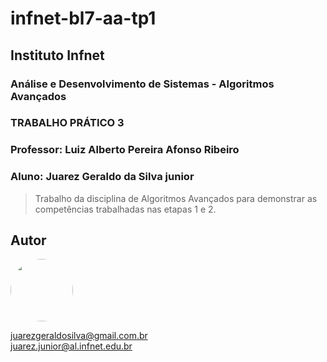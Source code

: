 <h1> infnet-bl7-aa-tp1</h1>
<h2> Instituto Infnet </h2>
<h3> Análise e Desenvolvimento de Sistemas - Algoritmos Avançados</h3>
<h3> TRABALHO PRÁTICO 3</h3>
<h3> Professor: Luiz Alberto Pereira Afonso Ribeiro</h3>
<h3> Aluno: Juarez Geraldo da Silva junior</h3>

>Trabalho da disciplina de Algoritmos Avançados para demonstrar as competências trabalhadas nas etapas 1 e 2.

## Autor
<img style="border-radius: 50%;" src="https://avatars.githubusercontent.com/u/59578227?v=4" width="100px;"/>

juarezgeraldosilva@gmail.com.br <br>
juarez.junior@al.infnet.edu.br
